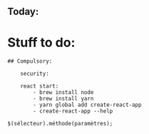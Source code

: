 ## Today:

# Stuff to do:
    ## Compulsory:
                
        security:

        react start:
            - brew install node
            - brew install yarn
            - yarn global add create-react-app
            - create-react-app --help

    $(sélecteur).méthode(paramètres);